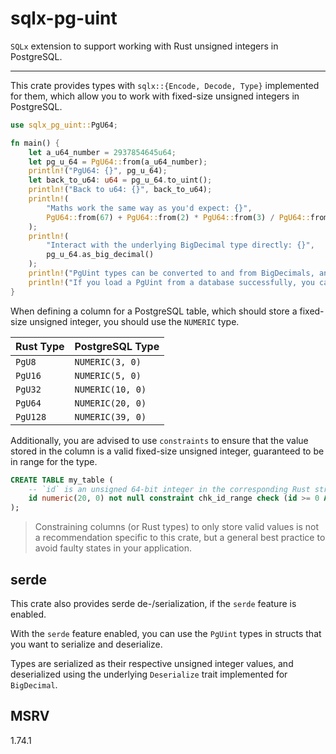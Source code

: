 # sqlx-pg-uint

`SQLx` extension to support working with Rust unsigned integers in PostgreSQL.

---

This crate provides types with `sqlx::{Encode, Decode, Type}` implemented for them, which allow you
to work with fixed-size unsigned integers in PostgreSQL.

```rs
use sqlx_pg_uint::PgU64;

fn main() {
    let a_u64_number = 2937854645u64;
    let pg_u_64 = PgU64::from(a_u64_number);
    println!("PgU64: {}", pg_u_64);
    let back_to_u64: u64 = pg_u_64.to_uint();
    println!("Back to u64: {}", back_to_u64);
    println!(
        "Maths work the same way as you'd expect: {}",
        PgU64::from(67) + PgU64::from(2) * PgU64::from(3) / PgU64::from(3)
    );
    println!(
        "Interact with the underlying BigDecimal type directly: {}",
        pg_u_64.as_big_decimal()
    );
    println!("PgUint types can be converted to and from BigDecimals, and are storable in an sqlx::Postgres database.");
    println!("If you load a PgUint from a database successfully, you can be sure that it's a valid fixed-size unsigned integer.");
}
```

When defining a column for a PostgreSQL table, which should store a fixed-size unsigned integer,
you should use the `NUMERIC` type.

| Rust Type | PostgreSQL Type  |
| --------- | ---------------- |
| `PgU8`    | `NUMERIC(3, 0)`  |
| `PgU16`   | `NUMERIC(5, 0)`  |
| `PgU32`   | `NUMERIC(10, 0)` |
| `PgU64`   | `NUMERIC(20, 0)` |
| `PgU128`  | `NUMERIC(39, 0)` |

Additionally, you are advised to use `constraints` to ensure that the value stored in the column is
a valid fixed-size unsigned integer, guaranteed to be in range for the type.

```sql
CREATE TABLE my_table (
    -- `id` is an unsigned 64-bit integer in the corresponding Rust struct
    id numeric(20, 0) not null constraint chk_id_range check (id >= 0 AND id <= 18446744073709551615),
);
```

> Constraining columns (or Rust types) to only store valid values is not a recommendation specific to
> this crate, but a general best practice to avoid faulty states in your application.

## serde

This crate also provides serde de-/serialization, if the `serde` feature is enabled.

With the `serde` feature enabled, you can use the `PgUint` types in structs that you want to serialize and deserialize.

Types are serialized as their respective unsigned integer values, and deserialized using the underlying `Deserialize` trait implemented for `BigDecimal`.

## MSRV

1.74.1
